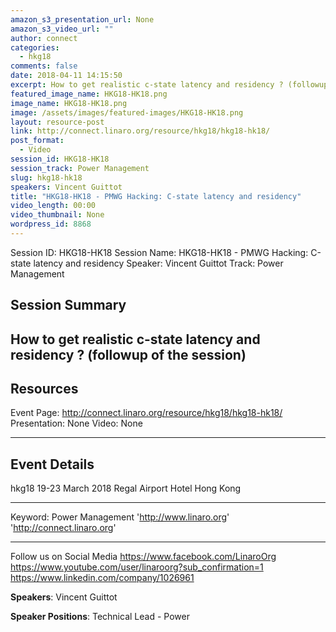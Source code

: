 ```yaml
---
amazon_s3_presentation_url: None
amazon_s3_video_url: ""
author: connect
categories:
  - hkg18
comments: false
date: 2018-04-11 14:15:50
excerpt: How to get realistic c-state latency and residency ? (followup of the session)
featured_image_name: HKG18-HK18.png
image_name: HKG18-HK18.png
image: /assets/images/featured-images/HKG18-HK18.png
layout: resource-post
link: http://connect.linaro.org/resource/hkg18/hkg18-hk18/
post_format:
  - Video
session_id: HKG18-HK18
session_track: Power Management
slug: hkg18-hk18
speakers: Vincent Guittot
title: "HKG18-HK18 - PMWG Hacking: C-state latency and residency"
video_length: 00:00
video_thumbnail: None
wordpress_id: 8868
---
```


Session ID: HKG18-HK18
Session Name: HKG18-HK18 - PMWG Hacking: C-state latency and residency
Speaker: Vincent Guittot
Track: Power Management

## Session Summary

## How to get realistic c-state latency and residency ? (followup of the session)

## Resources

Event Page: http://connect.linaro.org/resource/hkg18/hkg18-hk18/
Presentation: None
Video: None

---

## Event Details

hkg18
19-23 March 2018
Regal Airport Hotel Hong Kong

---

Keyword: Power Management
'http://www.linaro.org'
'http://connect.linaro.org'

---

Follow us on Social Media
https://www.facebook.com/LinaroOrg
https://www.youtube.com/user/linaroorg?sub_confirmation=1
https://www.linkedin.com/company/1026961

**Speakers**: Vincent Guittot

**Speaker Positions**: Technical Lead - Power
